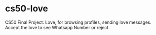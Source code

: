 # cs50-love
CS50 Final Project: Love, for browsing profiles, sending love messages. Accept the love to see Whatsapp Number or reject.
